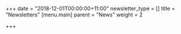 +++
date = "2018-12-01T00:00:00+11:00"
newsletter_type = []
title = "Newsletters"
[menu.main]
parent = "News"
weight = 2

+++
